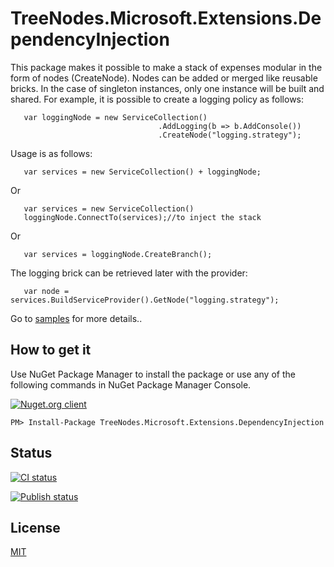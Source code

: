 # TreeNodes.Microsoft.Extensions.DependencyInjection


This package makes it possible to make a stack of expenses modular in the form of nodes (CreateNode).
Nodes can be added or merged like reusable bricks.
In the case of singleton instances, only one instance will be built and shared.
For example, it is possible to create a logging policy as follows:
       
       var loggingNode = new ServiceCollection()
                                     .AddLogging(b => b.AddConsole())
                                     .CreateNode("logging.strategy");

Usage is as follows:

       var services = new ServiceCollection() + loggingNode;
Or
       
       var services = new ServiceCollection()
       loggingNode.ConnectTo(services);//to inject the stack
Or
       
       var services = loggingNode.CreateBranch();

The logging brick can be retrieved later with the provider:

       var node = services.BuildServiceProvider().GetNode("logging.strategy");


Go to [samples](https://github.com/chrisfactory/TreeNodes.Microsoft.Extensions.DependencyInjection/tree/master/Samples) for more details..

How to get it
--------------------------------
Use NuGet Package Manager to install the package or use any of the following commands in NuGet Package Manager Console.
 
[![Nuget.org client](http://img.shields.io/nuget/v/TreeNodes.Microsoft.Extensions.DependencyInjection.svg)](https://www.nuget.org/packages/TreeNodes.Microsoft.Extensions.DependencyInjection/)
```	
PM> Install-Package TreeNodes.Microsoft.Extensions.DependencyInjection
```
## Status
[![CI status](https://github.com/chrisfactory/TreeNodes.Microsoft.Extensions.DependencyInjection/workflows/CI/badge.svg)](https://github.com/chrisfactory/TreeNodes.Microsoft.Extensions.DependencyInjection/actions/workflows/ci-build-analysis.yml?query=branch%3Amaster)

[![Publish status](https://github.com/chrisfactory/TreeNodes.Microsoft.Extensions.DependencyInjection/workflows/publish-nuget/badge.svg)](https://github.com/chrisfactory/TreeNodes.Microsoft.Extensions.DependencyInjection/actions/workflows/release.yml)
## License
[MIT](https://choosealicense.com/licenses/mit/)